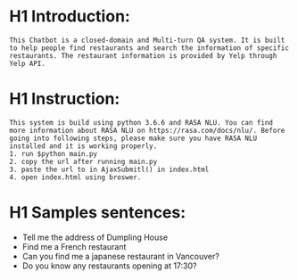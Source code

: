 # H1 Introduction:
	This Chatbot is a closed-domain and Multi-turn QA system. It is built to help people find restaurants and search the information of specific restaurants. The restaurant information is provided by Yelp through Yelp API.

# H1 Instruction:
	This system is build using python 3.6.6 and RASA NLU. You can find more information about RASA NLU on https://rasa.com/docs/nlu/. Before going into following steps, please make sure you have RASA NLU installed and it is working properly.
	1. run $python main.py
	2. copy the url after running main.py
	3. paste the url to in AjaxSubmitl() in index.html
	4. open index.html using broswer.


# H1 Samples sentences:
-	Tell me the address of Dumpling House
-	Find me a French restaurant 
-	Can you find me a japanese restaurant in Vancouver?
-	Do you know any restaurants opening at 17:30?
